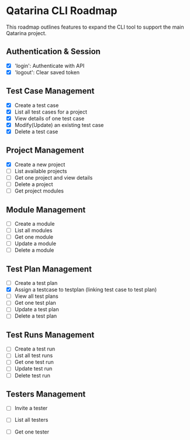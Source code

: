 # Qatarina CLI Roadmap

This roadmap outlines features to expand the CLI tool to support the main Qatarina project.

## Authentication & Session
- [x] 'login': Authenticate with API
- [x] 'logout': Clear saved token

## Test Case Management
- [x] Create a test case
- [x] List all test cases for a project
- [x] View details of one test case
- [x] Modify(Update) an existing test case
- [x] Delete a test case

## Project Management
- [x] Create a new project
- [ ] List available projects
- [ ] Get one project and view details
- [ ] Delete a project
- [ ] Get project modules

## Module Management
- [ ] Create a module
- [ ] List all modules
- [ ] Get one module
- [ ] Update a module
- [ ] Delete a module

## Test Plan Management
- [ ] Create a test plan
- [x] Assign a testcase to testplan (linking test case to test plan)
- [ ] View all test plans
- [ ] Get one test plan
- [ ] Update a test plan
- [ ] Delete a test plan

## Test Runs Management
- [ ] Create a test run
- [ ] List all test runs
- [ ] Get one test run
- [ ] Update test run
- [ ] Delete test run

## Testers Management
- [ ] Invite a tester
- [ ] List all testers
- [ ] Get one tester


